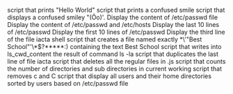 script that prints "Hello World"
script that prints a confused smile
script that displays a confused smiley "(Ôo)'.
Display the content of /etc/passwd file
Display the content of /etc/passwd and /etc/hosts
Display the last 10 lines of /etc/passwd
Display the first 10 lines of /etc/passwd
Display the third line of the file iacta
shell script that creates a file named exactly \*\\'"Best School"\'\\*$\?\*\*\*\*\*:) containing the text Best School
script that writes into ls_cwd_content the result of command ls -la
script that duplicates the last line of file iacta
script that deletes all the regular files in .js
script that counts the number of directories and sub directories in current working 
script that removes c and C
script that display all users and their home directories sorted by users based on /etc/passwd file
